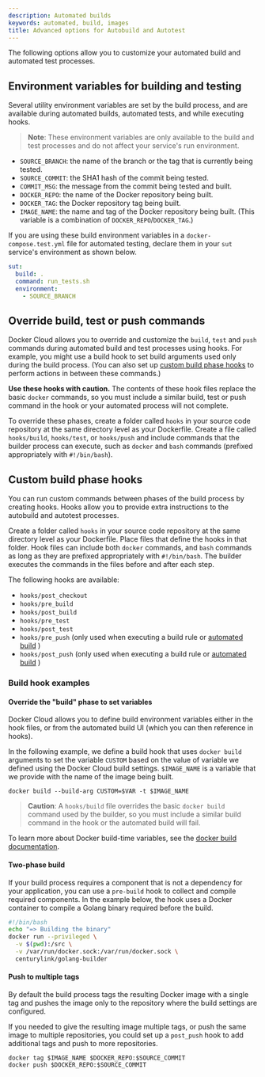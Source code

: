 ```yaml
---
description: Automated builds
keywords: automated, build, images
title: Advanced options for Autobuild and Autotest
---
```


The following options allow you to customize your automated build and automated test processes.

## Environment variables for building and testing

Several utility environment variables are set by the build process, and are
available during automated builds, automated tests, and while executing
hooks.

> **Note**: These environment variables are only available to the build and test
processes and do not affect your service's run environment.

* `SOURCE_BRANCH`: the name of the branch or the tag that is currently being tested.
* `SOURCE_COMMIT`: the SHA1 hash of the commit being tested.
* `COMMIT_MSG`: the message from the commit being tested and built.
* `DOCKER_REPO`: the name of the Docker repository being built.
* `DOCKER_TAG`: the Docker repository tag being built.
* `IMAGE_NAME`: the name and tag of the Docker repository being built. (This variable is a combination of `DOCKER_REPO`/`DOCKER_TAG`.)

If you are using these build environment variables in a
`docker-compose.test.yml` file for automated testing, declare them in your `sut`
service's environment as shown below.

```yml
sut:
  build: .
  command: run_tests.sh
  environment:
    - SOURCE_BRANCH
```

## Override build, test or push commands

Docker Cloud allows you to override and customize the `build`, `test` and `push`
commands during automated build and test processes using hooks. For example, you
might use a build hook to set build arguments used only during the build
process. (You can also set up [custom build phase hooks](#custom-build-phase-hooks) to perform actions in between these commands.)

**Use these hooks with caution.** The contents of these hook files replace the
basic `docker` commands, so you must include a similar build, test or push
command in the hook or your automated process will not complete.

To override these phases, create a folder called `hooks` in your source code
repository at the same directory level as your Dockerfile. Create a file called
`hooks/build`, `hooks/test`, or `hooks/push` and include commands that the
builder process can execute, such as `docker` and `bash` commands (prefixed appropriately with `#!/bin/bash`).

## Custom build phase hooks

You can run custom commands between phases of the build process by creating
hooks. Hooks allow you to provide extra instructions to the autobuild and
autotest processes.

Create a folder called `hooks` in your source code repository at the same
directory level as your Dockerfile. Place files that define the hooks in that
folder. Hook files can include both `docker` commands, and `bash` commands as long as they are prefixed appropriately with `#!/bin/bash`. The builder executes the commands in the files before and after each step.

The following hooks are available:

* `hooks/post_checkout`
* `hooks/pre_build`
* `hooks/post_build`
* `hooks/pre_test`
* `hooks/post_test`
* `hooks/pre_push` (only used when executing a build rule or [automated build](automated-build.md) )
* `hooks/post_push` (only used when executing a build rule or [automated build](automated-build.md) )

### Build hook examples

#### Override the "build" phase to set variables

Docker Cloud allows you to define build environment variables either in the hook files, or from the automated build UI (which you can then reference in hooks).

In the following example, we define a build hook that uses `docker build` arguments to set the variable `CUSTOM` based on the value of variable we defined using the Docker Cloud build settings. `$IMAGE_NAME` is a variable that we provide with the name of the image being built.

```none
docker build --build-arg CUSTOM=$VAR -t $IMAGE_NAME
```

> **Caution**: A `hooks/build` file overrides the basic `docker build` command
used by the builder, so you must include a similar build command in the hook or
the automated build will fail.

To learn more about Docker build-time variables, see the [docker build documentation]( https://docs.docker.com/engine/reference/commandline/build/#/set-build-time-variables---build-arg).

#### Two-phase build

If your build process requires a component that is not a dependency for your application, you can use a `pre-build` hook to collect and compile required components. In the example below, the hook uses a Docker container to compile a Golang binary required before the build.

```bash
#!/bin/bash
echo "=> Building the binary"
docker run --privileged \
  -v $(pwd):/src \
  -v /var/run/docker.sock:/var/run/docker.sock \
  centurylink/golang-builder
```

#### Push to multiple tags

By default the build process tags the resulting Docker image with a single tag and pushes the image only to the repository where the build settings are configured.

If you needed to give the resulting image multiple tags, or push the same image to multiple repositories, you could set up a `post_push` hook to add additional tags and push to more repositories.

```none
docker tag $IMAGE_NAME $DOCKER_REPO:$SOURCE_COMMIT
docker push $DOCKER_REPO:$SOURCE_COMMIT
```
